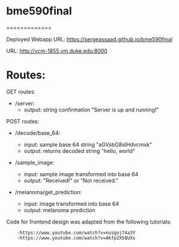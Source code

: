 # bme590final
=============

Deployed Webapp URL: https://sergeassaad.github.io/bme590final

URL: http://vcm-1855.vm.duke.edu:8000

# Routes:

GET routes:

- /server:
    - output: string confirmation "Server is up and running!"

POST routes:

- /decode/base_64:
    - input: sample base 64 string "aGVsbG8sIHdvcmxk"
    - output: returns decoded string "hello, world"

- /sample_image:
    - input: sample image transformed into base 64
    - output: "Received!" or "Not received."

- /melanoma/get_prediction:
    - input: image transformed into base 64
    - output: melanoma prediction

Code for frontend design was adapted from the following tutorials:

        -https://www.youtube.com/watch?v=nusgoj74a3Y
        -https://www.youtube.com/watch?v=Akfp2X5QUXs